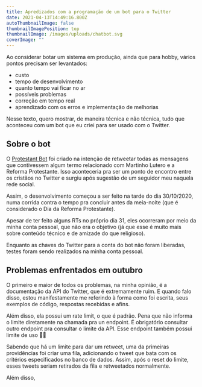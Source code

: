 ```yaml
---
title: Apredizados com a programação de um bot para o Twitter
date: 2021-04-13T14:49:16.800Z
autoThumbnailImage: false
thumbnailImagePosition: top
thumbnailImage: /images/uploads/chatbot.svg
coverImage: ""
---
```

Ao considerar botar um sistema em produção, ainda que para hobby, vários pontos precisam ser levantados:

* custo
* tempo de desenvolvimento
* quanto tempo vai ficar no ar
* possíveis problemas
* correção em tempo real
* aprendizado com os erros e implementação de melhorias

Nesse texto, quero mostrar, de maneira técnica e não técnica, tudo que aconteceu com um bot que eu criei para ser usado com o Twitter.

## Sobre o bot

O [Protestant Bot](https://protestantbot.leocarvalho.dev) foi criado na intenção de retweetar todas as mensagens que contivessem algum termo relacionado com Martinho Lutero e a Reforma Protestante. Isso aconteceria pra ser um ponto de encontro entre os cristãos no Twitter e surgiu após sugestão de um seguidor meu naquela rede social.

Assim, o desenvolvimento começou a ser feito na tarde do dia 30/10/2020, numa corrida contra o tempo pra concluir antes da meia-noite (que é considerado o Dia da Reforma Protestante).

Apesar de ter feito alguns RTs no próprio dia 31, eles ocorreram por meio da minha conta pessoal, que não era o objetivo (já que esse é muito mais sobre conteúdo técnico e de amizade do que religioso).

Enquanto as chaves do Twitter para a conta do bot não foram liberadas, testes foram sendo realizados na minha conta pessoal.

## Problemas enfrentados em outubro

O primeiro e maior de todos os problemas, na minha opinião, é a documentação da API do Twitter, que é extremamente ruim. E quando falo disso, estou manifestamente me referindo à forma como foi escrita, seus exemplos de código, respostas recebidas e afins.

Além disso, ela possui um rate limit, o que é padrão. Pena que não informa o limite diretamente na chamada pra un endpoint. É obrigatório consultar outro endpoint pra consultar o limite da API. Esse endpoint também possui limite de uso 🤡🤡

Sabendo que há um limite para dar um retweet, uma da primeiras providências foi criar uma fila, adicionando o tweet que bata com os critérios especificados no banco de dados. Assim, após o reset do limite, esses tweets seriam retirados da fila e retweetados normalmente.

Além disso,